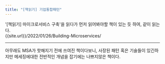 ```yaml
---
title: "[책읽기] 기업통합패턴"
---
```


'[책읽기] 마이크로서비스 구축'을 읽다가 먼저 읽어봐야할 책이 있는 듯 하여, 같이 읽는다. <br/>
{{site.url}}/2022/01/26/Building-Microservices/

<hr/>

아무래도 MSA가 핫해지기 전에 쓰여진 책이다보니, 사장된 패턴 혹은 기술들이 있긴하지만 메세징에대한 전반적인 개념을 잡기에는 나쁘지않은 책이다.
